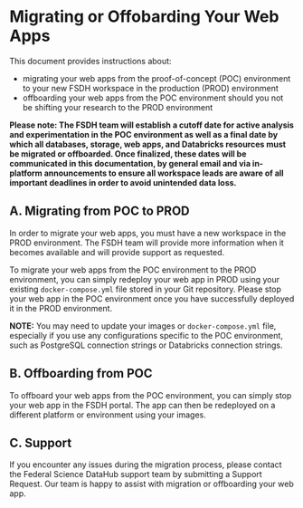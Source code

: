 # Migrating or Offobarding Your Web Apps

This document provides instructions about:

*	migrating your web apps from the proof-of-concept (POC) environment to your new FSDH workspace in the production (PROD) environment
*	offboarding your web apps from the POC environment should you not be shifting your research to the PROD environment

__Please note: The FSDH team will establish a cutoff date for active analysis and experimentation in the POC environment as well as a final date by which all databases, storage, web apps, and Databricks resources must be migrated or offboarded. Once finalized, these dates will be communicated in this documentation, by general email and via in-platform announcements to ensure all workspace leads are aware of all important deadlines in order to avoid unintended data loss.__

## A. Migrating from POC to PROD

In order to migrate your web apps, you must have a new workspace in the PROD environment. The FSDH team will provide more information when it becomes available and will provide support as requested. 

To migrate your web apps from the POC environment to the PROD environment, you can simply redeploy your web app in PROD using your existing `docker-compose.yml` file stored in your Git repository. Please stop your web app in the POC environment once you have successfully deployed it in the PROD environment.

**NOTE:** You may need to update your images or `docker-compose.yml` file, especially if you use any configurations specific to the POC environment, such as PostgreSQL connection strings or Databricks connection strings.

## B. Offboarding from POC

To offboard your web apps from the POC environment, you can simply stop your web app in the FSDH portal. The app can then be redeployed on a different platform or environment using your images.

## C. Support

If you encounter any issues during the migration process, please contact the Federal Science DataHub support team by submitting a Support Request. Our team is happy to assist with migration or offboarding your web app.
